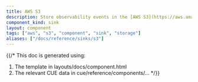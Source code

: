 ```yaml
---
title: AWS S3
description: Store observability events in the [AWS S3](https://aws.amazon.com/s3/) object storage system
component_kind: sink
layout: component
tags: ["aws", "s3", "component", "sink", "storage"]
aliases: ["/docs/reference/sinks/s3"]
---
```


{{/*
This doc is generated using:

1. The template in layouts/docs/component.html
2. The relevant CUE data in cue/reference/components/...
*/}}
